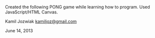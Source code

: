 Created the following PONG game while learning how to program. Used JavaScript/HTML Canvas.

Kamil Jozwiak <kamiljoz@gmail.com>

June 14, 2013
